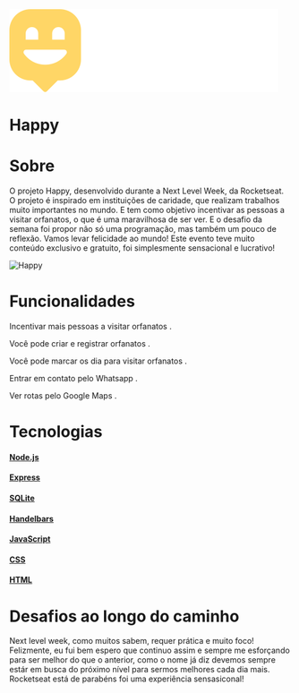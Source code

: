  <img src="/public/images/logo.svg" >
 
# Happy

# Sobre
O projeto Happy, desenvolvido durante a Next Level Week, da Rocketseat.
O projeto é inspirado em instituições de caridade, que realizam trabalhos muito importantes no mundo. E tem como objetivo incentivar as pessoas a visitar orfanatos, o que é uma maravilhosa de ser ver.
E o desafio da semana foi propor não só uma programação, mas também um pouco de reflexão.
Vamos levar felicidade ao mundo! 
Este evento teve muito conteúdo exclusivo e gratuito, foi simplesmente sensacional e lucrativo! 

![Happy](https://user-images.githubusercontent.com/64798575/96478835-88450980-120e-11eb-9662-a013f90aec74.png)

# Funcionalidades
Incentivar mais pessoas a visitar orfanatos                                                                                                                                      .

Você pode criar e registrar orfanatos                                                                                                                                             .

Você pode marcar os dia para visitar orfanatos                                                                                                                                    .

Entrar em contato pelo Whatsapp                                                                                                                                                   .

Ver rotas pelo Google Maps                                                                                                                                                        .


# Tecnologias
#### [Node.js](https://nodejs.org/en/)
#### [Express](https://expressjs.com/pt-br/)
#### [SQLite](https://www.sqlite.org/index.html)
#### [Handelbars](https://handlebarsjs.com/)
#### [JavaScript](https://www.javascript.com/)
#### [CSS](https://developer.mozilla.org/pt-BR/docs/Web/CSS)
#### [HTML](https://html.com/)

# Desafios ao longo do caminho
Next level week, como muitos sabem, requer prática e muito foco! Felizmente, eu fui bem espero que continuo assim e sempre me esforçando para ser melhor do que o anterior, como o nome já diz devemos sempre estár em busca do próximo nível para sermos melhores cada dia mais.
Rocketseat está de parabéns foi uma experiência sensasiconal!


